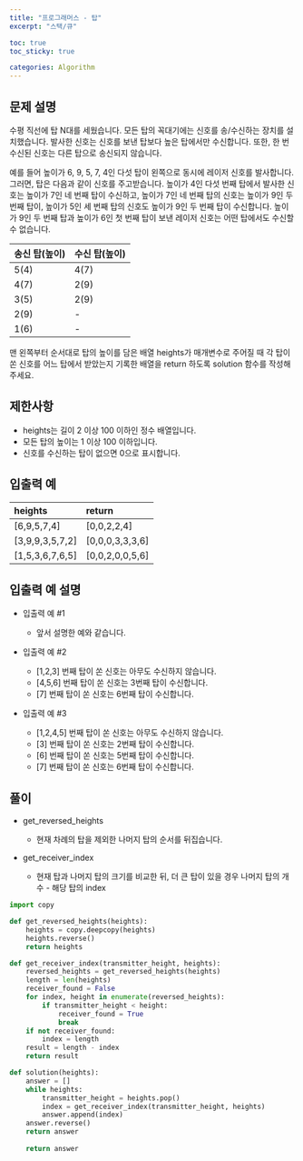 ```yaml
---
title: "프로그래머스 - 탑"
excerpt: "스택/큐"

toc: true
toc_sticky: true

categories: Algorithm
---
```

## 문제 설명
수평 직선에 탑 N대를 세웠습니다. 모든 탑의 꼭대기에는 신호를 송/수신하는 장치를 설치했습니다. 발사한 신호는 신호를 보낸 탑보다 높은 탑에서만 수신합니다. 또한, 한 번 수신된 신호는 다른 탑으로 송신되지 않습니다.  

    
예를 들어 높이가 6, 9, 5, 7, 4인 다섯 탑이 왼쪽으로 동시에 레이저 신호를 발사합니다. 그러면, 탑은 다음과 같이 신호를 주고받습니다. 높이가 4인 다섯 번째 탑에서 발사한 신호는 높이가 7인 네 번째 탑이 수신하고, 높이가 7인 네 번째 탑의 신호는 높이가 9인 두 번째 탑이, 높이가 5인 세 번째 탑의 신호도 높이가 9인 두 번째 탑이 수신합니다. 높이가 9인 두 번째 탑과 높이가 6인 첫 번째 탑이 보낸 레이저 신호는 어떤 탑에서도 수신할 수 없습니다.
   
|송신 탑(높이)|수신 탑(높이)|
|:------------|:------------|
|5(4)|4(7)|
|4(7)|2(9)|
|3(5)|2(9)|
|2(9)|-|
|1(6)|-|
  
맨 왼쪽부터 순서대로 탑의 높이를 담은 배열 heights가 매개변수로 주어질 때 각 탑이 쏜 신호를 어느 탑에서 받았는지 기록한 배열을 return 하도록 solution 함수를 작성해주세요.  
  


## 제한사항
* heights는 길이 2 이상 100 이하인 정수 배열입니다.
* 모든 탑의 높이는 1 이상 100 이하입니다.
* 신호를 수신하는 탑이 없으면 0으로 표시합니다.
  


  


  
## 입출력 예  

|heights|return|
|:----------|:---------|
|[6,9,5,7,4]|[0,0,2,2,4]|  
|[3,9,9,3,5,7,2]|[0,0,0,3,3,3,6]|
|[1,5,3,6,7,6,5]|[0,0,2,0,0,5,6]|
  


## 입출력 예 설명

* 입출력 예 #1 
  * 앞서 설명한 예와 같습니다.

  
* 입출력 예 #2
  * [1,2,3] 번째 탑이 쏜 신호는 아무도 수신하지 않습니다.
  * [4,5,6] 번째 탑이 쏜 신호는 3번째 탑이 수신합니다.
  * [7] 번째 탑이 쏜 신호는 6번째 탑이 수신합니다.
  

* 입출력 예 #3
  * [1,2,4,5] 번째 탑이 쏜 신호는 아무도 수신하지 않습니다.
  * [3] 번째 탑이 쏜 신호는 2번째 탑이 수신합니다.
  * [6] 번째 탑이 쏜 신호는 5번째 탑이 수신합니다.
  * [7] 번째 탑이 쏜 신호는 6번째 탑이 수신합니다.



## 풀이
* get_reversed_heights
  * 현재 차례의 탑을 제외한 나머지 탑의 순서를 뒤집습니다.
  
* get_receiver_index
  * 현재 탑과 나머지 탑의 크기를 비교한 뒤, 더 큰 탑이 있을 경우 나머지 탑의 개수 - 해당 탑의 index




``` python
import copy

def get_reversed_heights(heights):
    heights = copy.deepcopy(heights)
    heights.reverse()
    return heights

def get_receiver_index(transmitter_height, heights):
    reversed_heights = get_reversed_heights(heights)
    length = len(heights)
    receiver_found = False
    for index, height in enumerate(reversed_heights):
        if transmitter_height < height:
            receiver_found = True
            break
    if not receiver_found:
        index = length
    result = length - index
    return result

def solution(heights):
    answer = []
    while heights:
        transmitter_height = heights.pop()
        index = get_receiver_index(transmitter_height, heights)
        answer.append(index)
    answer.reverse()
    return answer
    
    return answer
```

